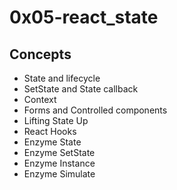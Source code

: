 # 0x05-react_state

## Concepts 
- State and lifecycle
- SetState and State callback
- Context
- Forms and Controlled components
- Lifting State Up
- React Hooks
- Enzyme State
- Enzyme SetState
- Enzyme Instance
- Enzyme Simulate
